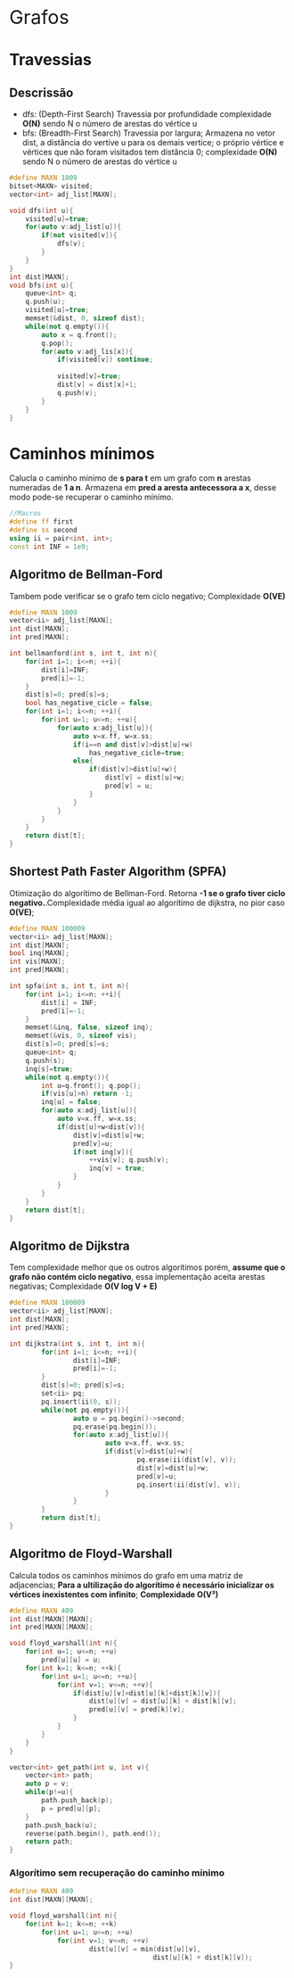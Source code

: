 <div  style="font-size: 34px">
Grafos
</div>

# Travessias
## Descrissão
- dfs: (Depth-First Search) Travessia por profundidade complexidade **O(N)** sendo N o número de arestas do vértice u
- bfs: (Breadth-First Search) Travessia por largura; Armazena no vetor dist, a distância do vertive u para os demais vertice; o próprio vértice e vértices que não foram visitados tem distância 0; complexidade **O(N)** sendo N o número de arestas do vértice u

```c++
#define MAXN 1009
bitset<MAXN> visited;
vector<int> adj_list[MAXN];

void dfs(int u){
    visited[u]=true;
    for(auto v:adj_list[u]){
        if(not visited[v]){
            dfs(v);
        }
    }
}
int dist[MAXN];
void bfs(int u){
    queue<int> q;
    q.push(u);
    visited[u]=true;
    memset(&dist, 0, sizeof dist);
    while(not q.empty()){
        auto x = q.front();
        q.pop();
        for(auto v:adj_lis[x]){
            if(visited[v]) continue;
            
            visited[v]=true;
            dist[v] = dist[x]+1;
            q.push(v);
        }
    }
}
```
<div style="page-break-after: always;"></div>

# Caminhos mínimos

Calucla o caminho mínimo de **s para t** em um grafo com **n** arestas numeradas de **1 a n**. Armazena em **pred a aresta antecessora a x**, desse modo pode-se recuperar o caminho mínimo.

```c++
//Macros
#define ff first
#define ss second
using ii = pair<int, int>;
const int INF = 1e9;
```
## Algoritmo de Bellman-Ford

Tambem pode verificar se o grafo tem cíclo negativo; Complexidade **O(VE)** 
```c++
#define MAXN 1009
vector<ii> adj_list[MAXN];
int dist[MAXN];
int pred[MAXN];

int bellmanford(int s, int t, int n){
    for(int i=1; i<=n; ++i){
        dist[i]=INF;
        pred[i]=-1;
    }
    dist[s]=0; pred[s]=s;
    bool has_negative_cicle = false;
    for(int i=1; i<=n; ++i){
        for(int u=1; u<=n; ++u){
            for(auto x:adj_list[u]){
                auto v=x.ff, w=x.ss;
                if(i==n and dist[v]>dist[u]+w)
                    has_negative_cicle=true;
                else{
                    if(dist[v]>dist[u]+w){
                        dist[v] = dist[u]+w;
                        pred[v] = u;
                    }
                }
            }
        }
    }
    return dist[t];
}
```
<div style="page-break-after: always;"></div>

## Shortest Path Faster Algorithm (SPFA)

Otimização do algorítimo de Bellman-Ford. Retorna **-1 se o grafo tiver ciclo negativo.**.Complexidade média igual ao algorítimo de dijkstra, no pior caso **O(VE)**;

```c++
#define MAXN 100009
vector<ii> adj_list[MAXN];
int dist[MAXN];
bool inq[MAXN];
int vis[MAXN];
int pred[MAXN];

int spfa(int s, int t, int n){
    for(int i=1; i<=n; ++i){
        dist[i] = INF;
        pred[i]=-1;
    }
    memset(&inq, false, sizeof inq);
    memset(&vis, 0, sizeof vis);
    dist[s]=0; pred[s]=s;
    queue<int> q;
    q.push(s);
    inq[s]=true;
    while(not q.empty()){
        int u=q.front(); q.pop();
        if(vis[u]>n) return -1;
        inq[u] = false;
        for(auto x:adj_list[u]){
            auto v=x.ff, w=x.ss;
            if(dist[u]+w<dist[v]){
                dist[v]=dist[u]+w;
                pred[v]=u;
                if(not inq[v]){
                    ++vis[v]; q.push(v);
                    inq[v] = true;
                }
            }
        }
    }
    return dist[t];
}

```
<div style="page-break-after: always;"></div>

## Algoritmo de Dijkstra

Tem complexidade melhor que os outros algorítimos porém, **assume que o grafo não contém ciclo negativo**, essa implementação aceita arestas negativas; Complexidade **O(V log V + E)**

```c++
#define MAXN 100009
vector<ii> adj_list[MAXN];
int dist[MAXN];
int pred[MAXN];

int dijkstra(int s, int t, int n){
        for(int i=1; i<=n; ++i){
                dist[i]=INF;
                pred[i]=-1;
        }
        dist[s]=0; pred[s]=s;
        set<ii> pq;
        pq.insert(ii(0, s));
        while(not pq.empty()){
                auto u = pq.begin()->second;
                pq.erase(pq.begin());
                for(auto x:adj_list[u]){
                        auto v=x.ff, w=x.ss;
                        if(dist[v]>dist[u]+w){
                                pq.erase(ii(dist[v], v));
                                dist[v]=dist[u]+w;
                                pred[v]=u;
                                pq.insert(ii(dist[v], v));
                        }
                }
        }
        return dist[t];
}
```
<div style="page-break-after: always;"></div>

## Algoritmo de Floyd-Warshall

Calcula todos os caminhos mínimos do grafo em uma matriz de adjacencias; **Para a ultilização do algorítimo é necessário inicializar os vértices inexistentes com infinito**; **Complexidade O(V³)**

```c++
#define MAXN 409
int dist[MAXN][MAXN];
int pred[MAXN][MAXN];

void floyd_warshall(int n){
    for(int u=1; u<=n; ++u)
        pred[u][u] = u;
    for(int k=1; k<=n; ++k){
        for(int u=1; u<=n; ++u){
            for(int v=1; v<=n; ++v){
                if(dist[u][v]>dist[u][k]+dist[k][v]){
                    dist[u][v] = dist[u][k] + dist[k][v];
                    pred[u][v] = pred[k][v];
                }
            }
        }
    }
}

vector<int> get_path(int u, int v){
    vector<int> path;
    auto p = v;
    while(p!=u){
        path.push_back(p);
        p = pred[u][p];
    }
    path.push_back(u);
    reverse(path.begin(), path.end());
    return path;
}
```
### Algorítimo sem recuperação do caminho mínimo

```c++
#define MAXN 409
int dist[MAXN][MAXN];

void floyd_warshall(int n){
    for(int k=1; k<=n; ++k)
        for(int u=1; u<=n; ++u)
            for(int v=1; v<=n; ++v)
                    dist[u][v] = min(dist[u][v], 
                                    dist[u][k] + dist[k][v]);
}

```
<div style="page-break-after: always;"></div>